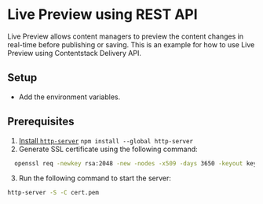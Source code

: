 # Live Preview using REST API

Live Preview allows content managers to preview the content changes in real-time before publishing or saving. This is an example for how to use Live Preview using Contentstack Delivery API.

## Setup

- Add the environment variables.

## Prerequisites

1. [Install `http-server`](https://www.npmjs.com/package/http-server) `npm install --global http-server`
2. Generate SSL certificate using the following command:
```bash
  openssl req -newkey rsa:2048 -new -nodes -x509 -days 3650 -keyout key.pem -out cert.pem
```
3. Run the following command to start the server:
```bash
http-server -S -C cert.pem
```
